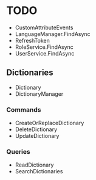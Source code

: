 # TODO

- CustomAttributeEvents
- LanguageManager.FindAsync
- RefreshToken
- RoleService.FindAsync
- UserService.FindAsync

## Dictionaries

- Dictionary
- DictionaryManager

### Commands

- CreateOrReplaceDictionary
- DeleteDictionary
- UpdateDictionary

### Queries

- ReadDictionary
- SearchDictionaries
